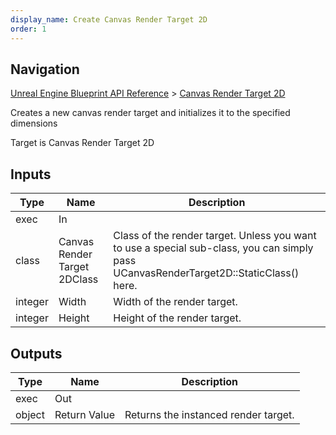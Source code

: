 ```yaml
---
display_name: Create Canvas Render Target 2D
order: 1
---
```

## Navigation

[Unreal Engine Blueprint API Reference](https://dev.epicgames.com/documentation/en-us/unreal-engine/BlueprintAPI) > [Canvas Render Target 2D](https://dev.epicgames.com/documentation/en-us/unreal-engine/BlueprintAPI/CanvasRenderTarget2D)

Creates a new canvas render target and initializes it to the specified dimensions

Target is Canvas Render Target 2D

## Inputs

| Type | Name | Description |
| --- | --- | --- |
| exec | In |  |
| class | Canvas Render Target 2DClass | Class of the render target. Unless you want to use a special sub-class, you can simply pass UCanvasRenderTarget2D::StaticClass() here. |
| integer | Width | Width of the render target. |
| integer | Height | Height of the render target. |

## Outputs

| Type | Name | Description |
| --- | --- | --- |
| exec | Out |  |
| object | Return Value | Returns the instanced render target. |
